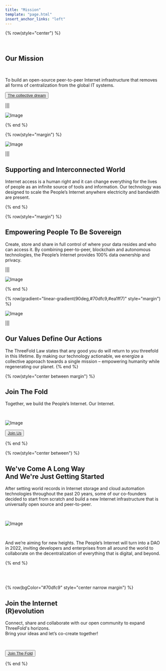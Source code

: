 ```yaml
---
title: "Mission"
template: "page.html"
insert_anchor_links: "left"
---
```


<!-- section 1 (header) -->

{% row(style="center") %}

<br>

## Our **Mission**

<br>

To build an open-source peer-to-peer Internet infrastructure that removes all forms of centralization from the global IT systems.

<button>[The collective dream](/blog/2021/07/post-2)</button>

|||

![Image](mission_header.png)

{% end %}



<!-- section 2 (INTERCONNECTED) -->

{% row(style="margin") %}

![Image](globe_mission.png#medium)

|||

## Supporting and **Interconnected World**

Internet access is a human right and it can change everything for the lives of people as an infinite source of tools and information. Our technology was designed to scale the People’s Internet anywhere electricity and bandwidth are present.

{% end %}


<!-- section 3 (SOVEREIGN) -->

{% row(style="margin") %}

## Empowering People **To Be Sovereign**

Create, store and share in full control of where your data resides and who can access it. By combining peer-to-peer, blockchain and autonomous technologies, the People’s Internet provides 100% data ownership and privacy.

|||

![Image](people_mission.png#medium)

{% end %}



<!-- section 4 (OUR ACTIONS) -->

{% row(gradient="linear-gradient(90deg,#70dfc9,#ea1ff7)" style="margin") %}

![Image](node_mission.png#medium)

|||

## Our Values Define **Our Actions**

The ThreeFold Law states that any good you do will return to you threefold in this lifetime. By making our technology actionable, we energize a collective approach towards a single mission – empowering humanity while regenerating our planet.
{% end %}



<!-- section 5 (JOIN THE FOLD) -->

{% row(style="center between margin") %}

## **Join **The Fold****

Together, we build the People’s Internet. Our Internet.

<br>

![Image](100_mission.png#meduim)

<button>[Join Us](https://t.me/threefold)</button>

{% end %}



<!-- section 6 (GETTING STARTED) -->

{% row(style="center between") %}

## We've Come A Long Way <br> **And We're Just Getting Started**

After setting world records in Internet storage and cloud automation technologies throughout the past 20 years, some of our co-founders decided to start from scratch and build a new Internet infrastructure that is universally open source and peer-to-peer.

<br>

![Image](mission_roadmap.png#large)

<br>

And we’re aiming for new heights. The People’s Internet will turn into a DAO in 2022, inviting developers and enterprises from all around the world to collaborate on the decentralization of everything that is digital, and beyond.

{% end %}

<br>
<br>

<!-- section 7 (REVOLUTION) -->

{% row(bgColor="#70dfc9" style="center narrow margin") %}

## Join the Internet <br> **(R)evolution**

Connect, share and collaborate with our open community to expand ThreeFold's horizons.<br> Bring your ideas and let’s co-create together!

<br>

<button>[Join The Fold](/community)</button>

{% end %}
